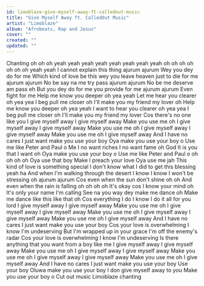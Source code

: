 ```yaml
---
id: limoblaze-give-myself-away-ft-calledout-music
title: "Give Myself Away ft. CalledOut Music"
artist: "Limoblaze"
album: "Afrobeats, Rap and Jesus"
cover: ""
created: ""
updated: ""
---
```


Chanting oh oh oh yeah yeah yeah yeah yeah yeah yeah yeah oh oh oh oh oh oh oh yeah yeah
I cannot explain this thing ajurum ajurum
Wey you dey do for me
Which kind of love be this wey you leave heaven just to die for me ajurum ajurum
No be say na me try pass ajurum ajurum
No be me deserve am pass eh
But you dey do for me you provide for me ajurum ajurum
Even fight for me
Help me know you deeper oh yea yeah
Let me hear you clearer oh yea yea
I beg pull me closer oh
I'll make you my friend my lover oh
Help me know you deeper oh yea yeah
I want to hear you clearer oh yea yea
I beg pull me closer oh
I'll make you my friend my lover
Cos there's no one like you
I give myself away
I give myself away
Make you use me oh
I give myself away
I give myself away
Make you use me oh
I give myself away
I give myself away
Make you use me oh
I give myself away
And I have no cares I just want make you use your boy
Oya make you use your boy o
Use me like Peter and Paul o
Me I no want riches
I no want fame oh God
It is you that I want oh
Oya make you use your boy o
Use me like Peter and Paul o oh oh oh oh
Oya use that boy
Make I preach your love
Oya use me jah
This kind of love is something special
I don't know what I did to get this blessing yeah ha
And when I'm walking through the desert
I know I know I won't be stressing oh ajurum ajurum
Cos even when the sun don't shine oh oh
And even when the rain is falling oh oh oh oh
It's okay cos I know your mind oh
It's only your name I'm calling
See na you way dey make me dance oh
Make me dance like this like that oh
Cos everything I do I know I do it all for you lord
I give myself away
I give myself away
Make you use me oh
I give myself away
I give myself away
Make you use me oh
I give myself away
I give myself away
Make you use me oh
I give myself away
And I have no cares I just want make you use your boy
Cos your love is overwhelming
I know I'm undeserving
But I'm wrapped up in your grace
I'm off the enemy's radar
Cos your love is overwhelming
I know I'm undeserving
Is there anything that you want from a boy like me
I give myself away
I give myself away
Make you use me oh
I give myself away
I give myself away
Make you use me oh
I give myself away
I give myself away
Make you use me oh
I give myself away
And I have no cares I just want make you use your boy
Use your boy
Oluwa make you use your boy
I don give myself away to you
Make you use your boy o
Cut out music Limoblaze chanting